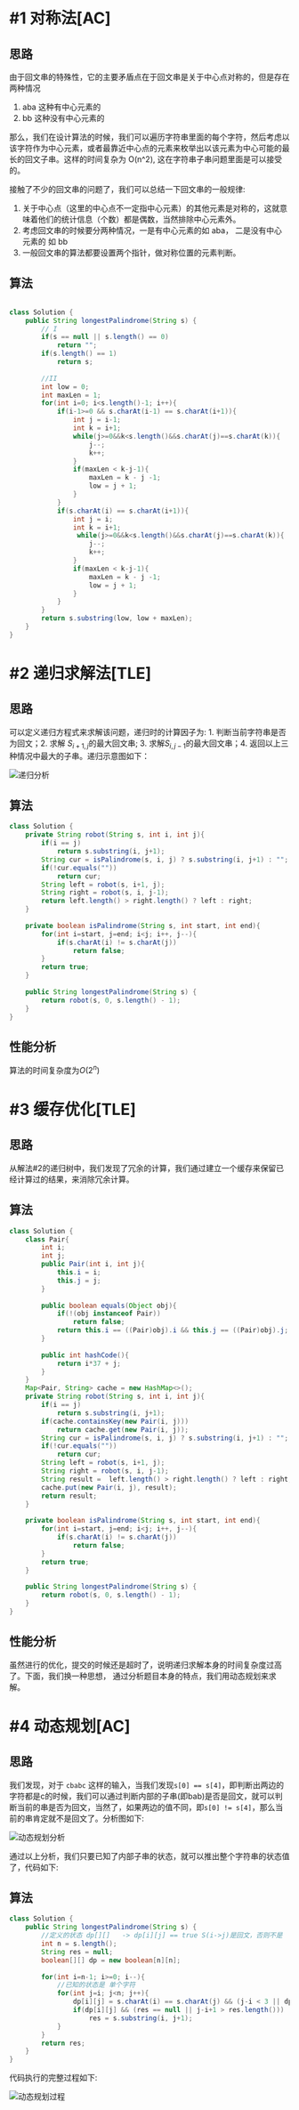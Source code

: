 # #1 对称法[AC]
## 思路
由于回文串的特殊性，它的主要矛盾点在于回文串是关于中心点对称的，但是存在两种情况

1. aba 这种有中心元素的
2. bb 这种没有中心元素的

那么，我们在设计算法的时候，我们可以遍历字符串里面的每个字符，然后考虑以该字符作为中心元素，或者最靠近中心点的元素来枚举出以该元素为中心可能的最长的回文子串。这样的时间复杂为 O(n^2), 这在字符串子串问题里面是可以接受的。

接触了不少的回文串的问题了，我们可以总结一下回文串的一般规律:

1. 关于中心点（这里的中心点不一定指中心元素）的其他元素是对称的，这就意味着他们的统计信息（个数）都是偶数，当然排除中心元素外。
2. 考虑回文串的时候要分两种情况，一是有中心元素的如 aba， 二是没有中心元素的 如 bb
3. 一般回文串的算法都要设置两个指针，做对称位置的元素判断。

## 算法

```java

class Solution {
    public String longestPalindrome(String s) {
        // I
        if(s == null || s.length() == 0)
            return "";
        if(s.length() == 1)
            return s;
        
        //II
        int low = 0;
        int maxLen = 1;
        for(int i=0; i<s.length()-1; i++){
            if(i-1>=0 && s.charAt(i-1) == s.charAt(i+1)){
                int j = i-1;
                int k = i+1;
                while(j>=0&&k<s.length()&&s.charAt(j)==s.charAt(k)){
                    j--;
                    k++;
                }
                if(maxLen < k-j-1){
                    maxLen = k - j -1;
                    low = j + 1;
                }
            }
            if(s.charAt(i) == s.charAt(i+1)){
                int j = i;
                int k = i+1;
                 while(j>=0&&k<s.length()&&s.charAt(j)==s.charAt(k)){
                    j--;
                    k++;
                }
                if(maxLen < k-j-1){
                    maxLen = k - j -1;
                    low = j + 1;
                }
            }
        }
        return s.substring(low, low + maxLen);
    }
}
```

# #2 递归求解法[TLE]
## 思路

可以定义递归方程式来求解该问题，递归时的计算因子为: 1. 判断当前字符串是否为回文；2. 求解 $S_{i+1, j}$的最大回文串; 3. 求解$S_{i, j-1}$的最大回文串；4. 返回以上三种情况中最大的子串。递归示意图如下：

![递归分析](http://p6sh0jwf6.bkt.clouddn.com/2018-07-22-034540.jpg)

## 算法

```java
class Solution {
    private String robot(String s, int i, int j){
        if(i == j)
            return s.substring(i, j+1);
        String cur = isPalindrome(s, i, j) ? s.substring(i, j+1) : "";
        if(!cur.equals(""))
            return cur;
        String left = robot(s, i+1, j);
        String right = robot(s, i, j-1);
        return left.length() > right.length() ? left : right;
    }
    
    private boolean isPalindrome(String s, int start, int end){
        for(int i=start, j=end; i<j; i++, j--){
            if(s.charAt(i) != s.charAt(j))
                return false;
        }
        return true;
    }
    
    public String longestPalindrome(String s) {
        return robot(s, 0, s.length() - 1);
    }
}
```

## 性能分析
算法的时间复杂度为$O(2^n)$

# #3 缓存优化[TLE]

## 思路

从解法#2的递归树中，我们发现了冗余的计算，我们通过建立一个缓存来保留已经计算过的结果，来消除冗余计算。

## 算法

```java
class Solution {
    class Pair{
        int i;
        int j;
        public Pair(int i, int j){
            this.i = i;
            this.j = j;
        }
        
        public boolean equals(Object obj){
            if(!(obj instanceof Pair))
                return false;
            return this.i == ((Pair)obj).i && this.j == ((Pair)obj).j;
        }
        
        public int hashCode(){
            return i*37 + j;
        }
    }
    Map<Pair, String> cache = new HashMap<>();
    private String robot(String s, int i, int j){
        if(i == j)
            return s.substring(i, j+1);
        if(cache.containsKey(new Pair(i, j)))
            return cache.get(new Pair(i, j));
        String cur = isPalindrome(s, i, j) ? s.substring(i, j+1) : "";
        if(!cur.equals(""))
            return cur;
        String left = robot(s, i+1, j);
        String right = robot(s, i, j-1);
        String result =  left.length() > right.length() ? left : right;
        cache.put(new Pair(i, j), result);
        return result;
    }
    
    private boolean isPalindrome(String s, int start, int end){
        for(int i=start, j=end; i<j; i++, j--){
            if(s.charAt(i) != s.charAt(j))
                return false;
        }
        return true;
    }
    
    public String longestPalindrome(String s) {
        return robot(s, 0, s.length() - 1);
    }
}
```

## 性能分析

虽然进行的优化，提交的时候还是超时了，说明递归求解本身的时间复杂度过高了。下面，我们换一种思想， 通过分析题目本身的特点，我们用动态规划来求解。

# #4 动态规划[AC]

## 思路

我们发现，对于 `cbabc` 这样的输入，当我们发现`s[0] == s[4]`，即判断出两边的字符都是c的时候，我们可以通过判断内部的子串(即bab)是否是回文，就可以判断当前的串是否为回文，当然了，如果两边的值不同，即`s[0] != s[4]`，那么当前的串肯定就不是回文了。分析图如下:

![动态规划分析](http://p6sh0jwf6.bkt.clouddn.com/2018-07-22-034538.jpg)

通过以上分析，我们只要已知了内部子串的状态，就可以推出整个字符串的状态值了，代码如下:

## 算法

```java
class Solution {
    public String longestPalindrome(String s) {
        //定义的状态 dp[][]   -> dp[i][j] == true S(i->j)是回文，否则不是
        int n = s.length();
        String res = null;
        boolean[][] dp = new boolean[n][n];
        
        for(int i=n-1; i>=0; i--){
            //已知的状态是 单个字符
            for(int j=i; j<n; j++){
                dp[i][j] = s.charAt(i) == s.charAt(j) && (j-i < 3 || dp[i+1][j-1]);
                if(dp[i][j] && (res == null || j-i+1 > res.length()))
                    res = s.substring(i, j+1);
            }
        }
        return res;
    }
}
```

代码执行的完整过程如下:

![动态规划过程](http://p6sh0jwf6.bkt.clouddn.com/2018-07-22-034539.jpg)

